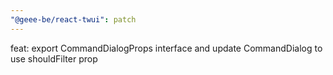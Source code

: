 ```yaml
---
"@geee-be/react-twui": patch
---
```


feat: export CommandDialogProps interface and update CommandDialog to use shouldFilter prop
